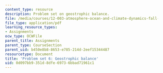 ```yaml
---
content_type: resource
description: Problem set on geostrophic balance.
file: /media/courses/12-003-atmosphere-ocean-and-climate-dynamics-fall-2008/0d097bb9351d8dfe69736bbad71961c1_homework6.pdf
file_type: application/pdf
learning_resource_types:
- Assignments
ocw_type: OCWFile
parent_title: Assignments
parent_type: CourseSection
parent_uid: b450e8b8-8653-e785-214d-2eef15344487
resourcetype: Document
title: 'Problem set 6: Geostrophic balance'
uid: 0d097bb9-351d-8dfe-6973-6bbad71961c1
---
```

